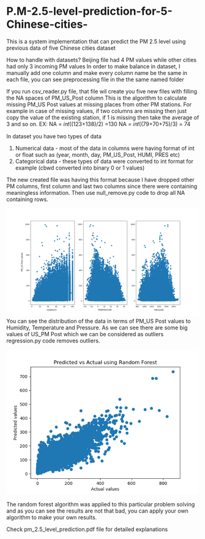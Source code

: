 # P.M-2.5-level-prediction-for-5-Chinese-cities-
This is a system implementation that can predict the PM 2.5  level using previous data of five Chinese cities dataset

How to handle with datasets? Beijing file had 4 PM values while other cities had only 3 incoming PM values 
In order to make balance in dataset, I manually add one column and make every column name be the same in each file, 
you can see preprocessing file in the the same named folder

If you run csv_reader.py file, that file wil create you five new files with filling the NA spaces of PM_US_Post column
This is the algorithm to calculate missing PM_US Post values at missing places from other PM stations. For example in case of missing values,
if two columns are missing then just copy the value of the existing station, if 1 is missing then take the average of 3 and so on.
EX:
NA = 𝑖𝑛𝑡((123+138)/2) =130 
NA = 𝑖𝑛𝑡((79+70+75)/3) = 74

In dataset you have two types of data
1) Numerical data - most of the data in columns were having format of int or float such as (year, month, day, PM_US_Post, HUMI, PRES etc)
2) Categorical data - these types of data were converted to int format for example (cbwd converted into binary 0 or 1 values)

The new created file was having this format because I have dropped other PM columns, first column and last two columns since 
there were containing meaningless information. Then use null_remove.py code to drop all NA containing rows.


![Alt text](/Figure_1.png)
 You can see the distribution of the data in terms of PM_US Post values to Humidity, Temperature and Pressure. As we can see there are some big values of US_PM Post which we can be considered as outliers regression.py code removes outliers.
 
 
 
![Alt text](/random_forest.png)

The random forest algorithm was applied to this particular problem solving and as you can see the results are not that bad, you can apply your own algorithm to make your own results.

Check pm_2.5_level_prediction.pdf file for detailed explanations
